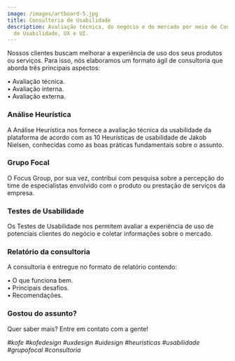 ```yaml
---
image: /images/artboard-5.jpg
title: Consultoria de Usabilidade
description: Avaliação técnica, do negócio e do mercado por meio de Consultoria
  de Usabilidade, UX e UI.
---
```

Nossos clientes buscam melhorar a experiência de uso dos seus produtos ou serviços. Para isso, nós elaboramos um formato ágil de consultoria que aborda três principais aspectos:

• Avaliação técnica.\
• Avaliação interna.\
• Avaliação externa.

### Análise Heurística

A Análise Heurística nos fornece a avaliação técnica da usabilidade da plataforma de acordo com as 10 Heurísticas de usabilidade de Jakob Nielsen, conhecidas como as boas práticas fundamentais sobre o assunto.

### Grupo Focal

O Focus Group, por sua vez, contribui com pesquisa sobre a percepção do time de especialistas envolvido com o produto ou prestação de serviços da empresa.

### Testes de Usabilidade

Os Testes de Usabilidade nos permitem avaliar a experiência de uso de potenciais clientes do negócio e coletar informações sobre o mercado.

### Relatório da consultoria

A consultoria é entregue no formato de relatório contendo:

• O que funciona bem.\
• Principais desafios.\
• Recomendações.

### **Gostou do assunto?**

Quer saber mais? Entre em contato com a gente!

*\#kofe #kofedesign #uxdesign #uidesign #heuristicas #usabilidade #grupofocal #consultoria*